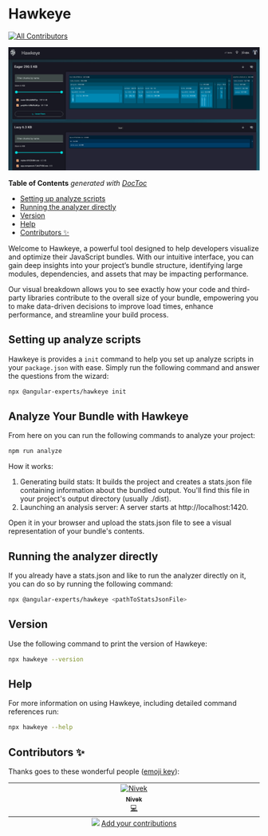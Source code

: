 # Hawkeye
<!-- ALL-CONTRIBUTORS-BADGE:START - Do not remove or modify this section -->
[![All Contributors](https://img.shields.io/badge/all_contributors-2-orange.svg?style=flat-square)](#contributors-)
<!-- ALL-CONTRIBUTORS-BADGE:END -->

<!--
<div style="display: flex; justify-content: center">
<img src="./logo.png" alt="drawing" style="max-width:200px;"/>
</div>
-->

![Preview](./preview.png)

<!-- START doctoc generated TOC please keep comment here to allow auto update -->
<!-- DON'T EDIT THIS SECTION, INSTEAD RE-RUN doctoc TO UPDATE -->
**Table of Contents**  *generated with [DocToc](https://github.com/thlorenz/doctoc)*

- [Setting up analyze scripts](#setting-up-analyze-scripts)
- [Running the analyzer directly](#running-the-analyzer-directly)
- [Version](#version)
- [Help](#help)
- [Contributors ✨](#contributors-)

<!-- END doctoc generated TOC please keep comment here to allow auto update -->


Welcome to Hawkeye, a powerful tool designed to help developers visualize and optimize their JavaScript bundles. With
our intuitive interface, you can gain deep insights into your project’s bundle structure, identifying large modules,
dependencies, and assets that may be impacting performance.

Our visual breakdown allows you to see exactly how your code and third-party libraries contribute to the overall size of
your bundle, empowering you to make data-driven decisions to improve load times, enhance performance, and streamline
your build process.

## Setting up analyze scripts

Hawkeye is provides a `init` command to help you set up analyze scripts in your `package.json` with ease.
Simply run the following command and answer the questions from the wizard:

```bash
npx @angular-experts/hawkeye init
```

## Analyze Your Bundle with Hawkeye

From here on you can run the following commands to analyze your project:
```bash
npm run analyze
```

How it works:

1. Generating build stats: It builds the project and creates a stats.json file containing information about the bundled output. You'll find this file in your project's output directory (usually ./dist).
2. Launching an analysis server: A server starts at http://localhost:1420. 

Open it in your browser and upload the stats.json file to see a visual representation of your bundle's contents.

## Running the analyzer directly

If you already have a stats.json and like to run the analyzer directly on it, you can do so by running the following command:
```bash
npx @angular-experts/hawkeye <pathToStatsJsonFile>
```

## Version
Use the following command to print the version of Hawkeye:
```bash
npx hawkeye --version
```

## Help
For more information on using Hawkeye, including detailed command references run:
```bash
npx hawkeye --help
```

## Contributors ✨

Thanks goes to these wonderful people ([emoji key](https://allcontributors.org/docs/en/emoji-key)):
<!-- ALL-CONTRIBUTORS-LIST:START - Do not remove or modify this section -->
<!-- prettier-ignore-start -->
<!-- markdownlint-disable -->
<table>
  <tbody>
    <tr>
      <td align="center" valign="top" width="14.28%"><a href="https://medium.com/@nivek"><img src="https://avatars.githubusercontent.com/u/5468954?v=4?s=100" width="100px;" alt="Nivek"/><br /><sub><b>Nivek</b></sub></a><br /><a href="https://github.com/Nivek/Hawkeye/commits?author=nivekcode" title="Code">💻</a></td>
    </tr>
  </tbody>
  <tfoot>
    <tr>
      <td align="center" size="13px" colspan="7">
        <img src="https://raw.githubusercontent.com/all-contributors/all-contributors-cli/1b8533af435da9854653492b1327a23a4dbd0a10/assets/logo-small.svg">
          <a href="https://all-contributors.js.org/docs/en/bot/usage">Add your contributions</a>
        </img>
      </td>
    </tr>
  </tfoot>
</table>

<!-- markdownlint-restore -->
<!-- prettier-ignore-end -->
